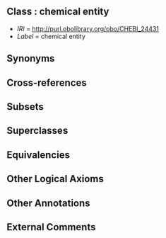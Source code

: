 
## Class : chemical entity

 * *IRI* = http://purl.obolibrary.org/obo/CHEBI_24431
 * *Label* = chemical entity

## Synonyms


## Cross-references


## Subsets


## Superclasses


## Equivalencies


## Other Logical Axioms


## Other Annotations


## External Comments

